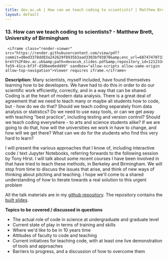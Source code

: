 ```yaml
---
title: dev.ac.uk | How can we teach coding to scientists? | Matthew Brett, University of Birmingham
layout: default
---
```


### 13. How can we teach coding to scientists? - Matthew Brett, University of Birmingham

     <iframe class="render-viewer" src="https://render.githubusercontent.com/view/pdf?commit=d0ed3378dd83a242629f8935b3aad3303bf93870&amp;enc_url=68747470733a2f2f7261772e67697468756275736572636f6e74656e742e636f6d2f6d6174746865772d62726574742f6465762e61632e756b2f643065643333373864643833613234323632396638393335623361616433333033626639333837302f6465766163756b5f736c696465732e706466&amp;nwo=matthew-brett%2Fdev.ac.uk&amp;path=devacuk_slides.pdf&amp;repository_id=121233478&amp;repository_type=Repository#bde1f2a9-fe59-41ca-bf3f-d38bee0ed499" sandbox="allow-scripts allow-same-origin allow-top-navigation">Viewer requires iframe.</iframe>

**Description:** Many scientists, myself included, have found themselves learning how
to be developers.   We have had to do this in order to do our
scientific work efficiently, correctly, and in a way that can be
shared.   Coding is at the heart of modern data analysis.  There is a
great deal of agreement that we need to teach many or maybe all
students how to code, but - how do we do that?  Should we teach coding
separately from data analysis or statistics?  Do we need to use easy
tools, or can we get away with teaching "best practice", including
testing and version control?  Should we teach coding everywhere - to
arts and science students alike?  If we are going to do that, how will
the universities we work in have to change, and how will we get there?
  What can we do for the students who find this very hard to learn?

I will present the various approaches that I know of, including
interactive code / text Jupyter Notebooks, referring forwards to the following session by Tony Hirst.  I will talk about some
recent courses I have been involved in that have tried to teach these
methods, in Berkeley and Birmingham.  We will stop from time to
discuss the issues that arise, and think of new ways of thinking about
pitching and teaching.  I hope we'll come to a shared understanding of
how to iterate towards a real solution to this urgent problem

All the talk materials are in my [github
repository](https://github.com/matthew-brett/dev.ac.uk).  The repository
contains the [built
slides](https://github.com/matthew-brett/dev.ac.uk/blob/master/devacuk_slides.pdf).

**Topics to be covered / discussed in questions**

* The actual role of code in science at undergraduate and graduate level
* Current state of play in terms of training and skills
* Where we'd like to be in 10 years time
* Attitudes of faculty to code and teaching
* Current initiatives for teaching code, with at least one live
demonstration of tools and approaches
* Barriers to progress, and a discussion of how to overcome them

